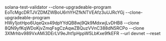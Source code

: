 solana-test-validator --clone-upgradeable-program EoTcMgcDRTJVZDMZWBoU6rhYHZfkNTVEAfz3uUJRcYGj --clone-upgradeable-program HWy1jotHpo6UqeQxx49dpYYdQB8wj9Qk9MdxwjLvDHB8 --clone 8QN9yfKqWDoKjvZmqFsgCzAqwZBQuzVVnC388dN5RCPo --clone 3XMrhbv989VxAMi3DErLV9eJht1pHppW5LbKxe9fkEFR --url devnet --reset